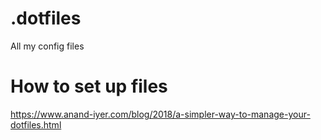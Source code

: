 # .dotfiles
All my config files


# How to set up files
https://www.anand-iyer.com/blog/2018/a-simpler-way-to-manage-your-dotfiles.html
